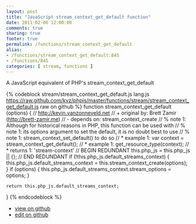 ```yaml
---
layout: post
title: "JavaScript stream_context_get_default function"
date: 2011-02-06 12:00:00
comments: true
sharing: true
footer: true
permalink: /functions/stream_context_get_default
alias:
- /functions/stream_context_get_default:845
- /functions/845
categories: [ stream, functions ]
---
```

A JavaScript equivalent of PHP's stream_context_get_default
<!-- more -->
{% codeblock stream/stream_context_get_default.js lang:js https://raw.github.com/kvz/phpjs/master/functions/stream/stream_context_get_default.js raw on github %}
function stream_context_get_default (options) {
    // http://kevin.vanzonneveld.net
    // +   original by: Brett Zamir (http://brett-zamir.me)
    // -    depends on: stream_context_create
    // %          note 1: Although for historical reasons in PHP, this function can be used with
    // %          note 1: its options argument to set the default, it is no doubt best to use
    // %          note 1: stream_context_set_default() to do so
    // *     example 1: var context = stream_context_get_default();
    // *     example 1: get_resource_type(context);
    // *     returns 1: 'stream-context'
    // BEGIN REDUNDANT
    this.php_js = this.php_js || {};
    // END REDUNDANT
    if (!this.php_js.default_streams_context) {
        this.php_js.default_streams_context = this.stream_context_create(options);
    }
    if (options) {
        this.php_js.default_streams_context.stream_options = options;
    }

    return this.php_js.default_streams_context;
}
{% endcodeblock %}
<ul>
 <li><a href="https://github.com/kvz/phpjs/blob/master/functions/stream/stream_context_get_default.js">view on github</a></li>
 <li><a href="https://github.com/kvz/phpjs/edit/master/functions/stream/stream_context_get_default.js">edit on github</a></li>
</ul>
